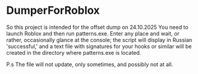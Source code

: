 # DumperForRoblox
So this project is intended for the offset dump on 24.10.2025
You need to launch Roblox and then run patterns.exe. Enter any place and wait, or rather, occasionally glance at the console; the script will display in Russian 'successful,' and a text file with signatures for your hooks or similar will be created in the directory where patterns.exe is located.


P.s The file will not update, only sometimes, and possibly not at all.

